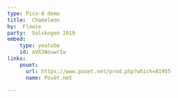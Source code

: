 ```yaml
---
type: Pico-8 demo
title:  Chameleon
by:  Flowie
party:  Solskogen 2019
embed:
    type: youtube
    id: oVX3AouwrIw
links:
    pouet:
      url: https://www.pouet.net/prod.php?which=81955
      name: Pouët.net

---
```

